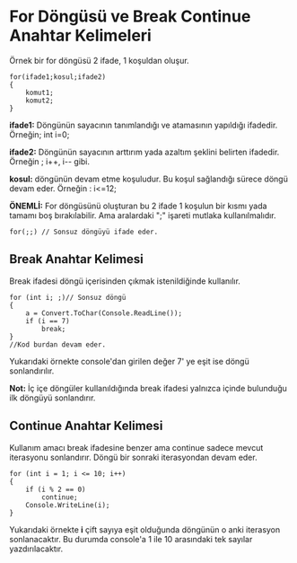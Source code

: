 # For Döngüsü ve Break Continue Anahtar Kelimeleri
Örnek bir for döngüsü 2 ifade, 1 koşuldan oluşur. 

    for(ifade1;kosul;ifade2)
    {
        komut1;
        komut2;
    }

**ifade1:** Döngünün sayacının tanımlandığı ve atamasının yapıldığı ifadedir. Örneğin; int i=0;

**ifade2:** Döngünün sayacının arttırım yada azaltım şeklini belirten ifadedir. Örneğin ; i++, i-- gibi. 

**kosul:** döngünün devam etme koşuludur. Bu koşul sağlandığı sürece döngü devam eder. Örneğin : i<=12;

**ÖNEMLİ:** For döngüsünü oluşturan bu 2 ifade 1 koşulun bir kısmı yada tamamı boş bırakılabilir. Ama aralardaki ";" işareti mutlaka kullanılmalıdır. 

    for(;;) // Sonsuz döngüyü ifade eder. 


 ## Break Anahtar Kelimesi
 Break ifadesi döngü içerisinden çıkmak istenildiğinde kullanılır. 

    for (int i; ;)// Sonsuz döngü
    {
        a = Convert.ToChar(Console.ReadLine());
        if (i == 7)
            break;
    }
    //Kod burdan devam eder. 

Yukarıdaki örnekte console'dan girilen değer 7' ye eşit ise döngü sonlandırılır. 

**Not:** İç içe döngüler kullanıldığında break ifadesi yalnızca içinde bulunduğu ilk döngüyü sonlandırır.

## Continue Anahtar Kelimesi
Kullanım amacı break ifadesine benzer ama continue sadece mevcut iterasyonu sonlandırır. Döngü bir sonraki iterasyondan devam eder. 

    for (int i = 1; i <= 10; i++)
    {
        if (i % 2 == 0)
            continue;
        Console.WriteLine(i);
    }

Yukarıdaki örnekte **i** çift sayıya eşit olduğunda döngünün o anki iterasyon sonlanacaktır. Bu durumda console'a 1 ile 10 arasındaki tek sayılar yazdırılacaktır.
